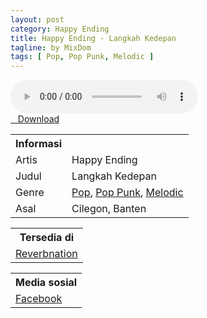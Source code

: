 ```yaml
---
layout: post
category: Happy Ending
title: Happy Ending - Langkah Kedepan
tagline: by MixDom
tags: [ Pop, Pop Punk, Melodic ]
---
```


<audio class='js-player' style="--plyr-color-main: #212121;" controls>
<source src="https://drive.google.com/uc?authuser=0&id=19XxKFjikouXxpxX7KeNKtgQp2Dfj4GXD&export=download" type="audio/mp3">
</audio>

<!--more-->

<div class="post-button text-center">
<a target="_blank" class="btn" href="https://drive.google.com/uc?authuser=0&id=19XxKFjikouXxpxX7KeNKtgQp2Dfj4GXD&export=download">
<i class="fa fa-caret-down" aria-hidden="true"></i>&nbsp; &nbsp;Download
</a>
</div>

<table>
<tr>
<th>Informasi</th>
<th></th>
</tr>
<tr>
<td>Artis</td>
<td>Happy Ending</td>
</tr>
<tr>
<td>Judul</td>
<td>Langkah Kedepan</td>
</tr>
<tr>
<td>Genre</td>
<td><a href="/musik/tag/#/Pop">Pop</a>, <a href="/musik/tag/#/Pop%20Punk">Pop Punk</a>, <a href="/musik/tag/#/Melodic">Melodic</a></td>
</tr>
<tr>
<td>Asal</td>
<td>Cilegon, Banten</td>
</tr>
</table>

<table>
<tr>
<th>Tersedia di</th>
</tr>
<tr>
<td><a href="https://www.reverbnation.com/happyendingmusic" target="_blank">Reverbnation</a></td>
</tr>
</table>

<table>
<tr>
<th>Media sosial</th>
</tr>
<tr>
<td><a href="https://facebook.com/100067633232831/" target="_blank">Facebook</a></td>
</tr>
</table>
